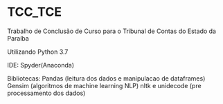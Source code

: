 # TCC_TCE
Trabalho de Conclusão de Curso para o Tribunal de Contas do Estado da Paraíba


Utilizando Python 3.7

IDE: Spyder(Anaconda)

Bibliotecas:
	Pandas (leitura dos dados e manipulacao de dataframes)
	Gensim (algoritmos de machine learning NLP)
	nltk e unidecode (pre processamento dos dados) 


